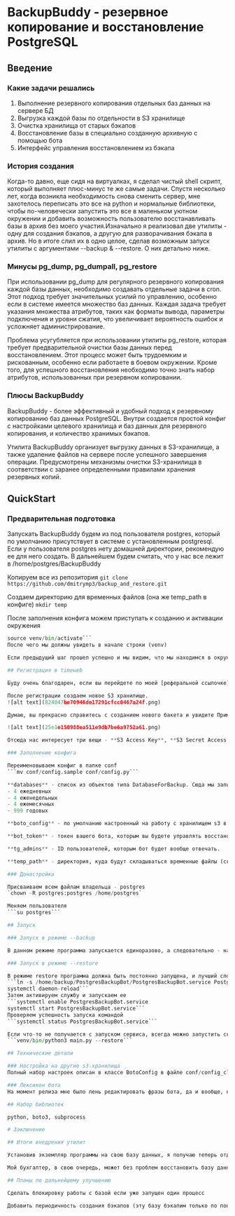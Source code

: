 # BackupBuddy - резервное копирование и восстановление PostgreSQL
## Введение
### Какие задачи решались
1. Выполнение резервного копирования отдельных баз данных на сервере БД
2. Выгрузка каждой базы по отдельности в S3 хранилище
3. Очистка хранилища от старых бэкапов
4. Восстановление базы в специально созданную архивную с помощью бота
5. Интерфейс управления восстановлением из бэкапа

### История создания
Когда-то давно, еще сидя на виртуалках, я сделал чистый shell скрипт, который выполняет плюс-минус те же самые задачи. Спустя несколько лет, когда возникла необходимость снова сменить сервер, мне захотелось переписать это все на python и нормальные библиотеки, чтобы по-человечески запустить это все в маленьком уютном окружении и добавить возможность пользователю восстанавливать базы в архив без моего участия.Изначально я реализовал две утилиты - одну для создания бэкапов, а другую для разворачивания бэкапа в архив. Но в итоге слил их в одно целое, сделав возможным запуск утилиты с аргументами --backup & --restore. О них детально ниже.

### Минусы pg_dump, pg_dumpall, pg_restore
При использовании pg_dump для регулярного резервного копирования каждой базы данных, необходимо создавать отдельные задачи в cron. Этот подход требует значительных усилий по управлению, особенно если в системе имеется множество баз данных. Каждая задача требует указания множества атрибутов, таких как форматы вывода, параметры подключения и уровни сжатия, что увеличивает вероятность ошибок и усложняет администрирование.

Проблема усугубляется при использовании утилиты pg_restore, которая требует предварительной очистки базы данных перед восстановлением. Этот процесс может быть трудоемким и рискованным, особенно если работаете в боевом окружении. Кроме того, для успешного восстановления необходимо точно знать набор атрибутов, использованных при резервном копировании.

### Плюсы BackupBuddy

BackupBuddy - более эффективный и удобный подход к резервному копированию баз данных PostgreSQL. Внутри создается простой конфиг с настройками целевого хранилища и  баз данных для резервного копирования, и количество хранимых бэкапов.

Утилита BackupBuddy организует выгрузку данных в S3-хранилище, а также удаление файлов на сервере после успешного завершения операции. Предусмотрены механизмы очистки S3-хранилища в соответствии с заранее определенными правилами хранения резервных копий. 

## QuickStart

### Предварительная подготовка

Запускать BackupBuddy будем из под пользователя postgres, который по умолчанию присутствует в системе с установленным postgresql. Если у пользователя postgres нету домашней директории, рекомендую ее для него создать. В дальнейшем будем считать, что у нас все лежит в /home/postgres/BackupBuddy

Копируем все из репозитория
```git clone https://github.com/dmitrymp3/backup_and_restore.git```

Создаем директорию для временных файлов (она же temp_path в конфиге)
```mkdir temp```

После заполнения конфига можем приступать к созданию  и активации окружения
```python -m venv venv
source venv/bin/activate```
После чего мы должны увидеть в начале строки (venv)

Если предыдущий шаг прошел успешно и мы видим, что мы находимся в окружении (venv), то можем установить в это окружение зависимости для работы программы. `pip install -r requirements.txt`

## Регистрация в timeweb

Буду очень благодарен, если вы перейдете по моей [реферальной ссылочке](https://timeweb.cloud/?i=104933) и зарегистрируетесь в timeweb.cloud через нее, если еще не зарегистрированы. Тогда таймвеб угостит меня кофейком и мне будет чуть комфортнее жить :)

После регистрации создаем новое S3 хранилище.
![alt text](824047be70946de17291cfcc0467a24f.png)

Думаю, вы прекрасно справитесь с созданием нового бакета и увидите Примерно такую картину:

![alt text](25e1e150988ea511e9db7be6a9752a61.png)

Отсюда нас интересует три вещи - **S3 Access Key**, **S3 Secret Access Key** и название бакета (339e534d-my_test_bucket на скриншоте выше). Вы без проблем сопоставите их тремя полями в конфиге (он же boto_config).

### Заполнение конфига

Переименовываем конфиг в папке conf
```mv conf/config.sample conf/config.py```

**databases** - список из объектов типа DatabaseForBackup. Сюда мы запихиваем названия баз данных, которые мы хотим резервировать. Объект DatabaseForBackup принимает в себя один обязательный аргумент - название базы. И второй необязательный - словарь с количеством хранимых бэкапов. Если словарь не передать, будут установлены значения по умолчанию:
- 4 ежедневных
- 4 еженедельных
- 4 ежемесячных
- 999 годовых

**boto_config** - по умолчанию настроенный на работу с хранилищем s3 в timeweb, но можно настроить на любое другое s3 хранилище. Минимальный набор данных - aws_access_key_id (логин), aws_secret_access_key (пароль) и s3_bucket (папка). 

**bot_token** - токен вашего бота, которым вы будете управлять восстановлением резервных копий

**tg_admins** - ID пользователей, которым бот будет вообще отвечать. 

**temp_path** - директория, куда будут складываться временные файлы (скачанные и созданные бэкапы). Если вы не хотите трогать основной диск - можно ее поменять, но будьте внимательны, у пользователя postgres должны быть права на чтение и запись в эту папку.

### Донастройка

Присваиваем всем файлам владельца - postgres
`chown -R postgres:postgres /home/postgres`

Меняем пользователя
```su postgres```

## Запуск

### Запуск в режиме --backup

В данном режиме программа запускается единоразово, а следовательно - нам надо добавить задачу в cron (из под пользователя postgres)Редактируем crontabcrontab -eДобавляем туда строчку0 4 * * * cd /home/postgres/PgBackupMaster/ && venv/bin/python3 main.py --backupЧто будет означать: Каждый день в 4.00 переходим в папку с программой и запускаем из интерпретатора в окружении программу с аргументом backup

### Запуск в режиме --restore

В режиме restore программа должна быть постоянно запущена, и лучший способ это обеспечить - запустить ее как сервис. Для этого можно воспользоваться файлом **PostgresBackupBot.service**. Для начала надо проверить, что внутри файла. Там должны быть правильно прописаны пути. Затем делаем софтлинк этого файла в папку /etc/systemd/system/ и обновляем список сервисов
```ln -s /home/backup/PostgresBackupBot/PostgresBackupBot.service PostgresBackupBot.service
systemctl daemon-reload```
Затем активируем службу и запускаем ее
```systemctl enable PostgresBackupBot.service
systemctl start PostgresBackupBot.service```
Проверяем успешность запуска командой
```systemctl status PostgresBackupBot.service```

Если что-то не получается с запуском сервиса, всегда можно запустить скрипт вручную:
```venv/bin/python3 main.py --restore```

## Технические детали

### Настройка на другие s3-хранилища
Полный набор настроек описан в классе BotoConfig в файле conf/config_classes.py. Можно как задать их напрямую там (значения по умолчанию), так и переопределить в конфиге.

### Лексикон бота
На момент релиза мне было лень редактировать фразы бота, да и вообще, как мне кажется, что "Витя" - хороший собирательный образ для бухгалтера :)В любом случае все фразочки захардкожены в файле bot/bot_init.py, много знаний, чтобы их подправить не нужно. 

## Набор библиотек

python, boto3, subprocess

# Заключение

## Итоги внедрения утилит 

Установив экземпляр программы на свою базу данных, я получаю теперь отдельные бэкапы каждый день, их ротацию и хранение в дешевом хранилище. По состоянию на конец 24го года мы платим 1200 рублей за 500 гигабайт, что гораздо адекватнее покупки дополнительного диска на VDS. Там 500 гигабайт обойдется в 5000 рублей ежемесячно и подключить больше 500 гигабайт я возможности не видел. 

Мой бухгалтер, в свою очередь, может без проблем восстановить базу данных за определенный период и посмотреть, что там было (например, если на складе обнаружили недостачу, а в базе информация отсутствует). 

## Планы по дальнейшему улучшению

Сделать блокировку работы с базой если уже запущен один процесс

Добавить периодичность создания бэкапов (эту базу бэкапим только по понедельникам).
